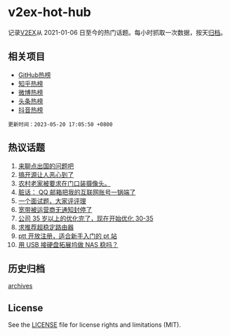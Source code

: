 # v2ex-hot-hub

 记录[V2EX](https://www.v2ex.com/)从 2021-01-06 日至今的热门话题。每小时抓取一次数据，按天[归档](archives)。
 
 ## 相关项目

- [GitHub热榜](https://github.com/lonnyzhang423/github-hot-hub)
- [知乎热榜](https://github.com/lonnyzhang423/zhihu-hot-hub)
- [微博热榜](https://github.com/lonnyzhang423/weibo-hot-hub)
- [头条热榜](https://github.com/lonnyzhang423/toutiao-hot-hub)
- [抖音热榜](https://github.com/lonnyzhang423/douyin-hot-hub)


 `更新时间：2023-05-20 17:05:50 +0800`

## 热议话题

1. [来聊点出国的问题吧](https://www.v2ex.com/t/941463)
1. [搞开源让人恶心到了](https://www.v2ex.com/t/941357)
1. [农村老家被要求在门口装摄像头。](https://www.v2ex.com/t/941336)
1. [脏话： QQ 邮箱把我的互联网账号一锅端了](https://www.v2ex.com/t/941408)
1. [一个面试题，大家评评理](https://www.v2ex.com/t/941363)
1. [宽带被运营商无通知封停了](https://www.v2ex.com/t/941436)
1. [公司 35 岁以上的优化完了，现在开始优化 30-35](https://www.v2ex.com/t/941475)
1. [求推荐超稳定路由器](https://www.v2ex.com/t/941489)
1. [ptt 开放注册，适合新手入门的 pt 站](https://www.v2ex.com/t/941465)
1. [用 USB 接硬盘拓展坞做 NAS 稳吗？](https://www.v2ex.com/t/941351)

## 历史归档

[archives](archives)

## License

See the [LICENSE](LICENSE) file for license rights and limitations (MIT).
